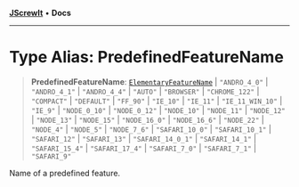 [**JScrewIt**](../README.md) • **Docs**

***

# Type Alias: PredefinedFeatureName

> **PredefinedFeatureName**: [`ElementaryFeatureName`](ElementaryFeatureName.md) \| `"ANDRO_4_0"` \| `"ANDRO_4_1"` \| `"ANDRO_4_4"` \| `"AUTO"` \| `"BROWSER"` \| `"CHROME_122"` \| `"COMPACT"` \| `"DEFAULT"` \| `"FF_90"` \| `"IE_10"` \| `"IE_11"` \| `"IE_11_WIN_10"` \| `"IE_9"` \| `"NODE_0_10"` \| `"NODE_0_12"` \| `"NODE_10"` \| `"NODE_11"` \| `"NODE_12"` \| `"NODE_13"` \| `"NODE_15"` \| `"NODE_16_0"` \| `"NODE_16_6"` \| `"NODE_22"` \| `"NODE_4"` \| `"NODE_5"` \| `"NODE_7_6"` \| `"SAFARI_10_0"` \| `"SAFARI_10_1"` \| `"SAFARI_12"` \| `"SAFARI_13"` \| `"SAFARI_14_0_1"` \| `"SAFARI_14_1"` \| `"SAFARI_15_4"` \| `"SAFARI_17_4"` \| `"SAFARI_7_0"` \| `"SAFARI_7_1"` \| `"SAFARI_9"`

Name of a predefined feature.
